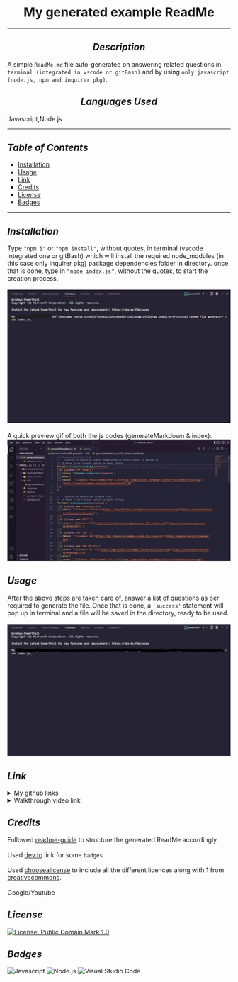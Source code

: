
# <div align="center"> **My generated example ReadMe** </div>

---

## <div align="center"> *Description* </div>

  A simple `ReadMe.md` file auto-generated on answering related questions in `terminal (integrated in vscode or gitBash)` and by using `only javascript (node.js, npm and inquirer pkg)`.

## <div align="center"> *Languages Used* </div>

  Javascript,Node.js

---

## *Table of Contents*

* [Installation](#Installation)
* [Usage](#Usage)
* [Link](#Link)
* [Credits](#Credits)
* [License](#License)
* [Badges](#Badges)

---

## *Installation*

  Type `"npm i"` or `"npm install"`, without quotes, in terminal (vscode integrated one or gitBash) which will install the required node_modules (in this case only inquirer pkg) package dependencies folder in directory. once that is done, type in `"node index.js"`, without the quotes, to start the creation process.  </br></br> ![NodeCommand](../media/NodeCmd.jpg)  </br></br>  A quick preview gif of both the js codes (generateMarkdown & index):
  ![CodePreview](../media/Index%26generateMarkdownCodesPreview.gif)

## *Usage*

  After the above steps are taken care of, answer a list of questions as per required to generate the file. Once that is done, a `'success'` statement will pop up in terminal and a file will be saved in the directory, ready to be used.  </br></br>  ![Usage process](../media/Terminal_NodeInitialize-to-ReadMeSavedSuccessfully.gif)

## *Link*

<details>

<summary>My github links</summary>

>[A-N26](https://github.com/A-N26)

* >[Professional-ReadMe-file-generator](https://github.com/A-N26/professional-readme-file-generator)

* >[No deployed link]

</details>

<details>

<summary>Walkthrough video link</summary>
  
> ![Professional-ReadMe-file-generator-walkthrough-video](../media/Walkthrough vid of Module9 Challenge_ Aug 31, 2022 5_47 PM.webm)

</details>

## *Credits*

   Followed [readme-guide](https://coding-boot-camp.github.io/full-stack/github/professional-readme-guide) to structure the generated ReadMe accordingly.  </br></br>  Used [dev.to](https://dev.to/envoy_/150-badges-for-github-pnk#ide) link for some `badges`.  </br></br>  Used [choosealicense](https://choosealicense.com/) to include all the different licences along with 1 from [creativecommons](https://creativecommons.org/publicdomain/mark/1.0/).  </br></br>  Google/Youtube

## *License*

  [![License: Public Domain Mark 1.0](https://img.shields.io/badge/license-PublicDomain-blue.svg)](https://creativecommons.org/publicdomain/mark/1.0/)

## *Badges*

  ![Javascript](https://img.shields.io/badge/JavaScript-323330?style=for-the-badge&logo=javascript&logoColor=F7DF1E)  ![Node.js](https://img.shields.io/badge/Node.js-43853D?style=for-the-badge&logo=node.js&logoColor=white)  ![Visual Studio Code](https://img.shields.io/badge/Visual_Studio_Code-0078D4?style=for-the-badge&logo=visual%20studio%20code&logoColor=white)
